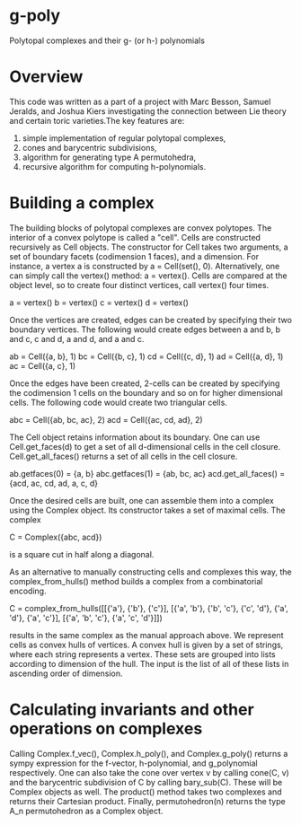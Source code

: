 # g-poly
Polytopal complexes and their g- (or h-) polynomials

# Overview
This code was written as a part of a project with Marc Besson, Samuel Jeralds, and Joshua Kiers investigating the connection between Lie theory and certain toric varieties.The key features are:
1) simple implementation of regular polytopal complexes,
2) cones and barycentric subdivisions,
3) algorithm for generating type A permutohedra,
4) recursive algorithm for computing h-polynomials.

# Building a complex
The building blocks of polytopal complexes are convex polytopes. The interior of a convex polytope is called a "cell". Cells are constructed recursively as Cell objects. The constructor for Cell takes two arguments, a set of boundary facets (codimension 1 faces), and a dimension. For instance, a vertex a is constructed by a = Cell(set(), 0). Alternatively, one can simply call the vertex() method: a = vertex(). Cells are compared at the object level, so to create four distinct vertices, call vertex() four times.

a = vertex()
b = vertex()
c = vertex()
d = vertex()

Once the vertices are created, edges can be created by specifying their two boundary vertices. The following would create edges between a and b, b and c, c and d, a and d, and a and c.

ab = Cell({a, b}, 1)
bc = Cell({b, c}, 1)
cd = Cell({c, d}, 1)
ad = Cell({a, d}, 1)
ac = Cell({a, c}, 1)

Once the edges have been created, 2-cells can be created by specifying the codimension 1 cells on the boundary and so on for higher dimensional cells. The following code would create two triangular cells.

abc = Cell({ab, bc, ac}, 2)
acd = Cell({ac, cd, ad}, 2)

The Cell object retains information about its boundary. One can use Cell.get_faces(d) to get a set of all d-dimensional cells in the cell closure. Cell.get_all_faces() returns a set of all cells in the cell closure.

ab.getfaces(0) = {a, b}
abc.getfaces(1) = {ab, bc, ac}
acd.get_all_faces() = {acd, ac, cd, ad, a, c, d}

Once the desired cells are built, one can assemble them into a complex using the Complex object. Its constructor takes a set of maximal cells. The complex

C = Complex({abc, acd})

is a square cut in half along a diagonal.


As an alternative to manually constructing cells and complexes this way, the complex_from_hulls() method builds a complex from a combinatorial encoding.

C = complex_from_hulls([[{'a'}, {'b'}, {'c'}], [{'a', 'b'}, {'b', 'c'}, {'c', 'd'}, {'a', 'd'}, {'a', 'c'}], [{'a', 'b', 'c'}, {'a', 'c', 'd'}]])

results in the same complex as the manual approach above. We represent cells as convex hulls of vertices. A convex hull is given by a set of strings, where each string represents a vertex. These sets are grouped into lists according to dimension of the hull. The input is the list of all of these lists in ascending order of dimension.

# Calculating invariants and other operations on complexes

Calling Complex.f_vec(), Complex.h_poly(), and Complex.g_poly() returns a sympy expression for the f-vector, h-polynomial, and g_polynomial respectively. One can also take the cone over vertex v by calling cone(C, v) and the barycentric subdivision of C by calling bary_sub(C). These will be Complex objects as well. The product() method takes two complexes and returns their Cartesian product. Finally, permutohedron(n) returns the type A_n permutohedron as a Complex object.
